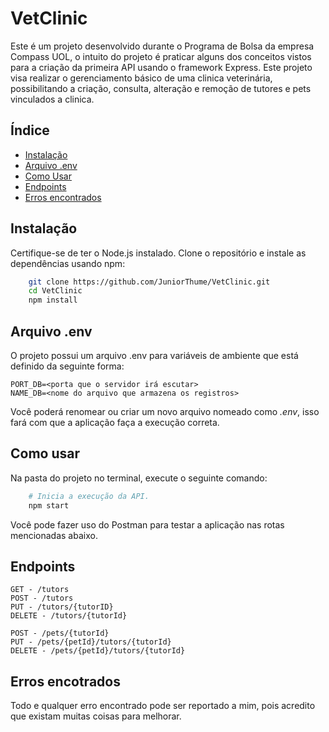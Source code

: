 # VetClinic

Este é um projeto desenvolvido durante o Programa de Bolsa da empresa Compass UOL, o intuito do projeto é praticar alguns dos conceitos vistos para a criação da primeira API usando o framework Express. Este projeto visa realizar o gerenciamento básico de uma clinica veterinária, possibilitando a criação, consulta, alteração e remoção de tutores e pets vinculados a clinica.

## Índice

- [Instalação](#instalação)
- [Arquivo .env](#arquivo-env)
- [Como Usar](#como-usar)
- [Endpoints](#endpoints)
- [Erros encontrados](#erros-encotrados)

## Instalação

Certifique-se de ter o Node.js instalado. 
Clone o repositório e instale as dependências usando npm:

```bash
    git clone https://github.com/JuniorThume/VetClinic.git
    cd VetClinic
    npm install
```

## Arquivo .env

O projeto possui um arquivo .env para variáveis de ambiente que está definido da seguinte forma:
    
    PORT_DB=<porta que o servidor irá escutar>
    NAME_DB=<nome do arquivo que armazena os registros>

Você poderá renomear ou criar um novo arquivo nomeado como *.env*, isso fará com que a aplicação faça a execução correta.

## Como usar
Na pasta do projeto no terminal, execute o seguinte comando:
``` bash
    # Inicia a execução da API.
    npm start
```

Você pode fazer uso do Postman para testar a aplicação nas rotas mencionadas abaixo.

## Endpoints

    GET - /tutors
    POST - /tutors
    PUT - /tutors/{tutorID}
    DELETE - /tutors/{tutorId}

    POST - /pets/{tutorId}
    PUT - /pets/{petId}/tutors/{tutorId}
    DELETE - /pets/{petId}/tutors/{tutorId}


## Erros encotrados

Todo e qualquer erro encontrado pode ser reportado a mim, pois acredito que existam muitas coisas para melhorar.
